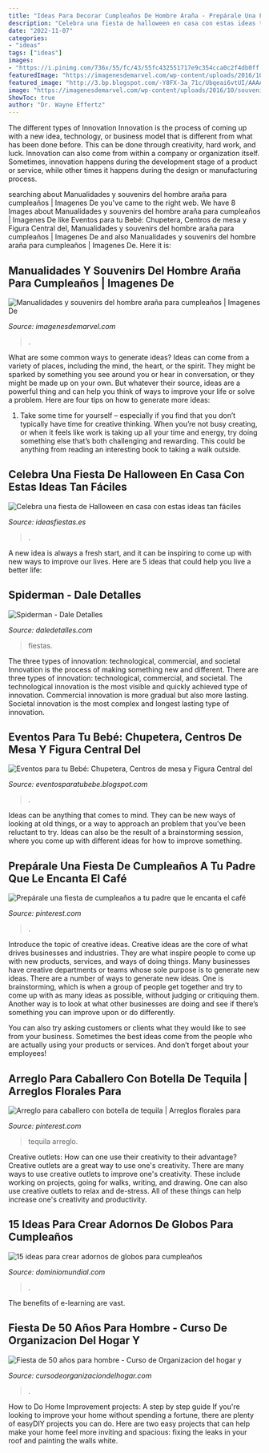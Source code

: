 ```yaml
---
title: "Ideas Para Decorar Cumpleaños De Hombre Araña - Prepárale Una Fiesta De Cumpleaños A Tu Padre Que Le Encanta El Café"
description: "Celebra una fiesta de halloween en casa con estas ideas tan fáciles"
date: "2022-11-07"
categories:
- "ideas"
tags: ["ideas"]
images:
- "https://i.pinimg.com/736x/55/fc/43/55fc432551717e9c354cca0c2f4db0ff.jpg"
featuredImage: "https://imagenesdemarvel.com/wp-content/uploads/2016/10/souvenirs-del-hombre-araña-para-cumpleaños-300x400.jpg"
featured_image: "http://3.bp.blogspot.com/-Y8FX-3a_71c/Ubqeai6vtUI/AAAAAAAAFV4/enjSf9kFUqM/s1600/DSCF1178.JPG"
image: "https://imagenesdemarvel.com/wp-content/uploads/2016/10/souvenirs-del-hombre-araña-para-cumpleaños-300x400.jpg"
ShowToc: true
author: "Dr. Wayne Effertz"
---
```



The different types of Innovation
Innovation is the process of coming up with a new idea, technology, or business model that is different from what has been done before. This can be done through creativity, hard work, and luck. Innovation can also come from within a company or organization itself. Sometimes, innovation happens during the development stage of a product or service, while other times it happens during the design or manufacturing process.

	

		
searching about Manualidades y souvenirs del hombre araña para cumpleaños | Imagenes De you've came to the right web. We have 8 Images about Manualidades y souvenirs del hombre araña para cumpleaños | Imagenes De like Eventos para tu Bebé: Chupetera, Centros de mesa y Figura Central del, Manualidades y souvenirs del hombre araña para cumpleaños | Imagenes De and also Manualidades y souvenirs del hombre araña para cumpleaños | Imagenes De. Here it is:
		
    
## Manualidades Y Souvenirs Del Hombre Araña Para Cumpleaños | Imagenes De

<img loading=lazy src="https://imagenesdemarvel.com/wp-content/uploads/2016/10/souvenirs-del-hombre-araña-para-cumpleaños-300x400.jpg" onerror="this.onerror=null;this.src='https://tse2.mm.bing.net/th?id=OIP.__uGhq86B5ya67KNXpW4bwAAAA&amp;pid=15.1';" alt="Manualidades y souvenirs del hombre araña para cumpleaños | Imagenes De">

_Source: imagenesdemarvel.com_

>. 

	

What are some common ways to generate ideas?
Ideas can come from a variety of places, including the mind, the heart, or the spirit. They might be sparked by something you see around you or hear in conversation, or they might be made up on your own. But whatever their source, ideas are a powerful thing and can help you think of ways to improve your life or solve a problem. Here are four tips on how to generate more ideas: 
1. Take some time for yourself – especially if you find that you don’t typically have time for creative thinking. When you’re not busy creating, or when it feels like work is taking up all your time and energy, try doing something else that’s both challenging and rewarding. This could be anything from reading an interesting book to taking a walk outside. 

    
## Celebra Una Fiesta De Halloween En Casa Con Estas Ideas Tan Fáciles

<img loading=lazy src="https://ideasfiestas.es/wp-content/uploads/2013/09/decoracion-facil-halloween-2013.jpg" onerror="this.onerror=null;this.src='https://tse3.mm.bing.net/th?id=OIP.Q4w5Yxl5QUEA2ldiyDR7YwAAAA&amp;pid=15.1';" alt="Celebra una fiesta de Halloween en casa con estas ideas tan fáciles">

_Source: ideasfiestas.es_

>. 

	

A new idea is always a fresh start, and it can be inspiring to come up with new ways to improve our lives. Here are 5 ideas that could help you live a better life: 

    
## Spiderman - Dale Detalles

<img loading=lazy src="https://i2.wp.com/www.daledetalles.com/wp-content/uploads/2016/02/spiderman1.jpg" onerror="this.onerror=null;this.src='https://tse3.mm.bing.net/th?id=OIP.hGj-2eX6lF5snpi7Qbz-twHaFj&amp;pid=15.1';" alt="Spiderman - Dale Detalles">

_Source: daledetalles.com_

>fiestas. 

	

The three types of innovation: technological, commercial, and societal
Innovation is the process of making something new and different. There are three types of innovation: technological, commercial, and societal. The technological innovation is the most visible and quickly achieved type of innovation. Commercial innovation is more gradual but also more lasting. Societal innovation is the most complex and longest lasting type of innovation.

    
## Eventos Para Tu Bebé: Chupetera, Centros De Mesa Y Figura Central Del

<img loading=lazy src="http://3.bp.blogspot.com/-Y8FX-3a_71c/Ubqeai6vtUI/AAAAAAAAFV4/enjSf9kFUqM/s1600/DSCF1178.JPG" onerror="this.onerror=null;this.src='https://tse4.mm.bing.net/th?id=OIP.JRHN3e2K8yZFGgVoNj_ntgHaKr&amp;pid=15.1';" alt="Eventos para tu Bebé: Chupetera, Centros de mesa y Figura Central del">

_Source: eventosparatubebe.blogspot.com_

>. 

	

Ideas can be anything that comes to mind. They can be new ways of looking at old things, or a way to approach an problem that you've been reluctant to try. Ideas can also be the result of a brainstorming session, where you come up with different ideas for how to improve something.

    
## Prepárale Una Fiesta De Cumpleaños A Tu Padre Que Le Encanta El Café

<img loading=lazy src="https://i.pinimg.com/736x/55/fc/43/55fc432551717e9c354cca0c2f4db0ff.jpg" onerror="this.onerror=null;this.src='https://tse2.mm.bing.net/th?id=OIP.uCsq3BFjKPuGtL_Uva7j8gHaHg&amp;pid=15.1';" alt="Prepárale una fiesta de cumpleaños a tu padre que le encanta el café">

_Source: pinterest.com_

>. 

	

Introduce the topic of creative ideas.
Creative ideas are the core of what drives businesses and industries. They are what inspire people to come up with new products, services, and ways of doing things. Many businesses have creative departments or teams whose sole purpose is to generate new ideas.
There are a number of ways to generate new ideas. One is brainstorming, which is when a group of people get together and try to come up with as many ideas as possible, without judging or critiquing them. Another way is to look at what other businesses are doing and see if there’s something you can improve upon or do differently.

You can also try asking customers or clients what they would like to see from your business. Sometimes the best ideas come from the people who are actually using your products or services. And don’t forget about your employees!

    
## Arreglo Para Caballero Con Botella De Tequila | Arreglos Florales Para

<img loading=lazy src="https://i.pinimg.com/736x/fb/a2/f2/fba2f23876eb4cbe6ef733618c931c44.jpg" onerror="this.onerror=null;this.src='https://tse1.mm.bing.net/th?id=OIP.ALwT6GbfsmMGqNZKe0G5_QHaJQ&amp;pid=15.1';" alt="Arreglo para caballero con botella de tequila | Arreglos florales para">

_Source: pinterest.com_

>tequila arreglo. 

	

Creative outlets: How can one use their creativity to their advantage?
Creative outlets are a great way to use one's creativity. There are many ways to use creative outlets to improve one's creativity. These include working on projects, going for walks, writing, and drawing. One can also use creative outlets to relax and de-stress. All of these things can help increase one's creativity and productivity.

    
## 15 Ideas Para Crear Adornos De Globos Para Cumpleaños

<img loading=lazy src="https://dominiomundial.com/wp-content/uploads/2016/10/adornos-con-globos-para-cumpleanos-6-recordatorios.jpg" onerror="this.onerror=null;this.src='https://tse2.mm.bing.net/th?id=OIP.hqigFiSh42eTQ5odC3K2EwHaLJ&amp;pid=15.1';" alt="15 ideas para crear adornos de globos para cumpleaños">

_Source: dominiomundial.com_

>. 

	

The benefits of e-learning are vast.

    
## Fiesta De 50 Años Para Hombre - Curso De Organizacion Del Hogar Y

<img loading=lazy src="http://cursodeorganizaciondelhogar.com/wp-content/uploads/2016/09/Fiesta-de-50-años-para-hombre-2.jpg" onerror="this.onerror=null;this.src='https://tse1.mm.bing.net/th?id=OIP.hILRyk7DaAsMWsUYSSogcAHaFj&amp;pid=15.1';" alt="Fiesta de 50 años para hombre - Curso de Organizacion del hogar y">

_Source: cursodeorganizaciondelhogar.com_

>. 

	

How to Do Home Improvement projects: A step by step guide
If you're looking to improve your home without spending a fortune, there are plenty of easyDIY projects you can do. Here are two easy projects that can help make your home feel more inviting and spacious: fixing the leaks in your roof and painting the walls white.

